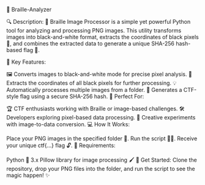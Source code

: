 📜 Braille-Analyzer

🔍 Description:
🌟 Braille Image Processor is a simple yet powerful Python tool for analyzing and processing PNG images. This utility transforms images into black-and-white format, extracts the coordinates of black pixels 🖤, and combines the extracted data to generate a unique SHA-256 hash-based flag 🔐.

🎯 Key Features:

🖼️ Converts images to black-and-white mode for precise pixel analysis.
📍 Extracts the coordinates of all black pixels for further processing.
💡 Automatically processes multiple images from a folder.
🔑 Generates a CTF-style flag using a secure SHA-256 hash.
👾 Perfect For:

🏆 CTF enthusiasts working with Braille or image-based challenges.
🛠️ Developers exploring pixel-based data processing.
🎨 Creative experiments with image-to-data conversion.
💻 How It Works:

Place your PNG images in the specified folder 📂.
Run the script 🏃‍♂️.
Receive your unique ctf{...} flag 🔓.
📖 Requirements:

Python 🐍 3.x
Pillow library for image processing 🖌️
🚀 Get Started:
Clone the repository, drop your PNG files into the folder, and run the script to see the magic happen! ✨
